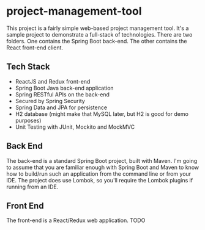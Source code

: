 # project-management-tool
This project is a fairly simple web-based project management tool. 
It's a sample project to demonstrate a full-stack of technologies.
There are two folders. 
One contains the Spring Boot back-end.
The other contains the React front-end client.

## Tech Stack
* ReactJS and Redux front-end
* Spring Boot Java back-end application
* Spring RESTful APIs on the back-end
* Secured by Spring Security
* Spring Data and JPA for persistence
* H2 database (might make that MySQL later, but H2 is good for demo purposes)
* Unit Testing with JUnit, Mockito and MockMVC

## Back End
The back-end is a standard Spring Boot project, built with Maven. 
I'm going to assume that you are familiar enough with Spring Boot 
and Maven to know how to build/run such an application from the command line 
or from your IDE.
The project does use Lombok, so you'll require the Lombok plugins if running from an IDE.

## Front End
The front-end is a React/Redux web application.
TODO
